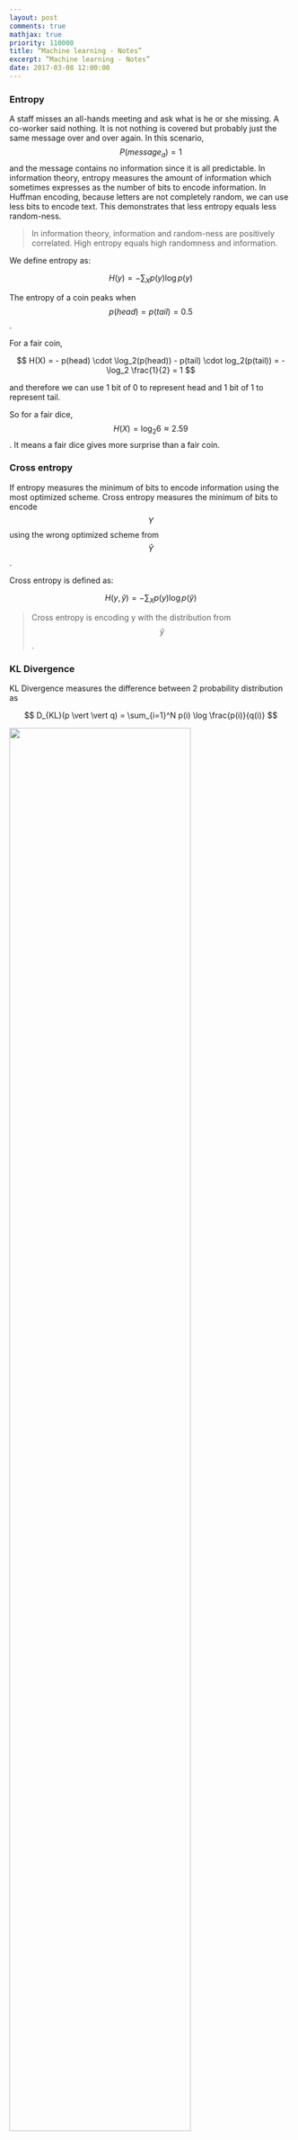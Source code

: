```yaml
---
layout: post
comments: true
mathjax: true
priority: 110000
title: “Machine learning - Notes”
excerpt: “Machine learning - Notes”
date: 2017-03-08 12:00:00
---
```


### Entropy

A staff misses an all-hands meeting and ask what is he or she missing. A co-worker said nothing. It is not nothing is covered but probably just the same message over and over again. In this scenario, $$P(message_a)=1$$ and the message contains no information since it is all predictable. In information theory, entropy measures the amount of information which sometimes expresses as the number of bits to encode information. In Huffman encoding, because letters are not completely random, we can use less bits to encode text. This demonstrates that less entropy equals less random-ness. 

> In information theory, information and random-ness are positively correlated. High entropy equals high randomness and information.

We define entropy as:

$$
H(y) = - \sum_X p(y) \log p(y)
$$

The entropy of a coin peaks when $$p(head)=p(tail)=0.5$$. 

For a fair coin, 

$$ H(X) = - p(head) \cdot \log_2(p(head)) - p(tail) \cdot log_2(p(tail)) =  - \log_2 \frac{1}{2} = 1 $$ 

and therefore we can use 1 bit of 0 to represent head and 1 bit of 1 to represent tail.

So for a fair dice, $$ H(X) = \log_2 6 \approx 2.59 $$. It means a fair dice gives more surprise than a fair coin.

### Cross entropy

If entropy measures the minimum of bits to encode information using the most optimized scheme. Cross entropy measures the minimum of bits to encode $$Y$$ using the wrong optimized scheme from $$\hat{Y}$$.

Cross entropy is defined as:

$$
H(y, \hat{y}) = - \sum_X p(y) \log p(\hat{y})
$$

> Cross entropy is encoding y with the distribution from $$\hat{y}$$.

### KL Divergence

KL Divergence measures the difference between 2 probability distribution as

$$
D_{KL}(p \vert \vert q) = \sum_{i=1}^N p(i) \log \frac{p(i)}{q(i)} 
$$

<div class="imgcap">
<img src="/assets/ml/kl.png" style="border:none;width:80%">
</div>
Diagram source Wikipedia.

Recall:

$$
\begin{split}
H(p) & = - \sum p \log p \\
H(p, q) & = - \sum p \log q \\
D_{KL}(p \vert \vert q) & = \sum p \log \frac{p}{q} \\
\end{split}
$$

Compute cross entropy:

$$
\begin{split}
H(p, q) & = - \sum p \log q \\
   & = - \sum p \log p + \sum p \log p - \sum p \log q \\
   & = H(p) + \sum p \log \frac{p}{q} \\
   & = H(p) + D_{KL}(p \vert \vert q) 		 
\end{split}
$$

So cross entropy is the sum of entropy and KL-divergence.

$$
\begin{split}
H(p, q) & =  H(p) + D_{KL}(p \vert \vert q) 		 
\end{split}
$$


### Maximum Likelihood Estimation

Maximum Likelihood Estimation (MLE) is the same as minimize KL Divergence:

$$
\begin{split}
\hat\theta & = \arg\max_{\theta} \prod^N_{i=1} p(x_i \vert \theta ) \\
& = \arg\max_{\theta} \sum^N_{i=1} \log p(x_i \vert \theta ) \\
& = \arg\max_{\theta} \frac{1}{N} \sum^N_{i=1} \log p(x_i \vert \theta ) - \frac{1}{N} \sum^N_{i=1} \log p(x_i \vert \theta_0 ) \\
& = \arg\max_{\theta} \sum^N_{i=1} \log \frac {p(x_i \vert \theta )}{p(x_i \vert \theta_0 )} \\
& = \arg\max_{\theta} \sum_{x_i \in X} P(x_i \vert \theta_0) \log \frac {p(x_i \vert \theta )}{p(x_i \vert 
\theta_0 )} \\
& \implies \arg\min_{\theta}  D_{KL}(P(x_i \vert \theta_0) \vert \vert P(x_i \vert \theta)) \\
\end{split}
$$

which $$\theta_0$$ is the ground truth.

$$
\begin{split}
\hat\theta & = \arg\max_{\theta} \sum_{x_i \in X} P(x_i \vert \theta_0) \log \frac {p(x_i \vert \theta )}{p(x_i \vert \theta_0 )} \\
& = \arg\min_{\theta} \sum_{x_i \in X} P(x_i \vert \theta_0) \log p(x_i \vert \theta_0 ) -  P(x_i \vert \theta_0) \log p(x_i \vert \theta ) \\ 
& \implies \arg\min_{\theta} H(real world) - H(model)\\
\end{split}
$$

#### Linear regression with gaussian distribution

Using linear regression with gaussian distribution with $$ \mu = x\theta$$:


$$
y_i \sim \mathcal{N}(x_i^T\theta, \sigma^2) = x_i^T\theta + \mathcal{N}(0, \sigma_2)
$$

Likelihood:

$$
\begin{split}
p(y \vert x, \theta, \sigma) & = \prod_{i=1}^n p(y_i \vert x_i, \theta, \sigma) \\
& = \prod_{i=1}^n (2 \pi \sigma^2)^{-1/2}e^{- \frac{1}{2 \sigma^2}(y_i - x^T_i \theta)^2} \\
& = (2 \pi \sigma^2)^{-n/2}e^{- \frac{1}{2 \sigma^2} \sum^n_{i=1}(y_i - x^T_i \theta)^2} \\
& = (2 \pi \sigma^2)^{-n/2}e^{- \frac{1}{2 \sigma^2} (y - x \theta)^T(y - x \theta)} \\
\end{split}
$$

MLE by optimizing the log likelihood $$l$$:

$$
\begin{split}
l(\theta) & = \log(p(y \vert x, \theta, \sigma)) \\
& = -\frac{n}{2} \log(2 \pi \sigma^2) - \frac{1}{2 \sigma^2}(y - x \theta)^T(y - x \theta) \\
\\
\frac{\partial l(\theta)}{\partial \theta} & = 0 - \frac{1}{2 \sigma^2} [0 - 2 x^Ty + 2x^Tx\theta] = 0\\
\hat\theta & = (x^Tx)^{-1}x^Ty
\end{split}
$$

The inverse of $$x$$ may not be well conditioned. We can add a $$\delta$$ to improve the solution:

$$
\begin{split}
\hat\theta & = (x^Tx)^{-1}x^Ty \\
\hat\theta & = (x^Tx + \delta^2 I )^{-1}x^Ty \\
\end{split}
$$

Let's assume the cost function is: (A MSE + regularization.)

$$
J(\theta) = (y -x\theta)^T(y-x\theta) + \delta^2\theta^T\theta 
$$

The following proves that $$\hat\theta$$ is the solution for the cost function above.

$$
\begin{split}
\frac{\partial{J(\theta)}}{\partial \theta} & = 2 x^Tx\theta - 2x^Ty + 2 \delta^2 I \theta = 0 \\
& = (x^Tx + \delta^2 I ) \theta = x^Ty
\end{split}
$$

We can rewrite the regularization as an optimization constraint which the $$ \vert \vert \theta \vert \vert $$ needs to smaller than $$ t(\delta) $$.

$$
\min_{\theta^T\theta \le t(\delta)} (y-x\theta)^T(y-x\theta)
$$

### Bayesian linear regression

We can also apply Bayesian inference with prior $$\mathcal{N}(\theta \vert \theta_0, V_0)$$ and likelihood $$ \mathcal{N}(y \vert x\theta, \sigma^2 I ) $$ to compute the posterior.

$$
\begin{split}
p( \theta \vert x, y, \sigma^2) & \sim \mathcal{N}(\theta \vert \theta_0, V_0) \mathcal{N}(y \vert x\theta, \sigma^2 I ) = \mathcal{N}(\theta \vert \theta_n, V_n) \\
\theta_n & = V_n V^{-1}_0 \theta_0 + \frac{1}{\sigma^2}V_nx^Ty \\
V^{-1}_n & = V^{-1}_0 + \frac{1}{\sigma^2}x^Tx
\end{split}
$$

Comparison between MLE linear regression and Bayesian linear regression
<div class="imgcap">
<img src="/assets/ml/ar.png" style="border:none;width:80%">
</div>
Source Nando de Freitas, UBC machine learning class.

### Bias and variance

There are two sources of error. The variance is error sensitivity to small changes in the training set. It is often the result of overfitting: powerful model but not enough data. On the other hand, bias happens when the model is not powerful enough to make accurate prediction (underfitting). Usually a high variance but low bias model makes in-consistence prediction when trained with different batches of input. But the average prediction is close to the true value. The orange dots below are predictions make by a deep network. The predictions made by a highly variance model generate predictions widely spread around the true value. A highly variance model make consistence predictions but it is off from the true value.

<div class="imgcap">
<img src="/assets/ml/var.png" style="border:none;width:60%">
</div>

We define bias and variance as:

$$
\begin{split}
bias(\hat\theta) & = \mathbb{E}_{p(D\vert \theta_0)} (\hat\theta) - \theta_0 = \overline\theta - \theta_0 \\
\mathbb{V} (\hat\theta) & = \mathbb{E}_{p(D\vert \theta_0)} (\hat\theta - \overline\theta)^2 \\
\end{split}
$$

Here we proof that the mean square error is actually compose of a bias and a variance.

$$
\begin{split}
MSE & = \mathbb{E} (\hat\theta - \theta_0)^2 \\
& = \mathbb{E} [2 (\overline\theta^2 - \theta_0 \overline\theta - \overline\theta \hat \theta -  \theta_0 \hat\theta) + (\hat\theta - \theta_0)^2] \\
& = \mathbb{E} [\overline\theta^2 - 2 \theta_0 \overline\theta + \overline\theta^2] + \mathbb{E} [\overline\theta^2 - 2 \overline\theta \hat \theta + \overline\theta^2)] \\
 & = (\overline\theta - \theta_0)^2 + \mathbb{E} (\hat\theta - \overline\theta)^2 \\
& = bias(\hat\theta)^2 + \mathbb{V} (\hat\theta) \\
\end{split}
$$

Given:

$$
\begin{split}
& \mathbb{E} (\overline\theta^2 - \theta_0 \overline\theta - \overline\theta \hat \theta -  \theta_0 \hat\theta) \\
& = \overline\theta^2 - \theta_0\overline\theta - \overline\theta^2 - \theta_0\overline\theta \\
& = 0 \\
\end{split}
$$


